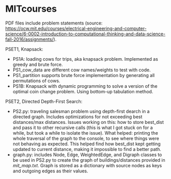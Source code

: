 # MITcourses

PDF files include problem statements (source: https://ocw.mit.edu/courses/electrical-engineering-and-computer-science/6-0002-introduction-to-computational-thinking-and-data-science-fall-2016/assignments/).

PSET1, Knapsack:
  * PS1A: loading cows for trips, aka knapsack problem. Implemented as greedy and brute force.
  * PS1_cow_data are different cow names/weights to test with code.
  * PS1_partition supports brute force implementation by generating all permutations of cows.
  * PS1B: Knapsack with dynamic programming to solve a version of the optimal coin change problem. Using bottom-up tabulation method.

PSET2, Directed Depth-First Search:
  * PS2.py: traveling salesman problem using depth-first dearch in a directed graph. Includes optimizations for not exceeding best distances/max distances. Issues working on this: how to store best_dist and pass it to other recursive calls (this is what I got stuck on for a while, but took a while to isolate the issue). What helped: printing the whole traversal of the graph to the console, to see where things were not behaving as expected. This helped find how best_dist kept getting updated to current distance, making it impossible to find a better path.
  * graph.py: includes Node, Edge, WeightedEdge, and Digraph classes to be used in PS2.py to create the graph of buildings/distances provided in *mit_map.txt*. Graph is stored as  a dictionary with source nodes as keys and outgoing edges as their values.


